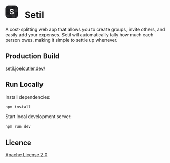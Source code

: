 # <img src="public/icon/icon-512.png" height="40"> &nbsp; Setil

A cost-splitting web app that allows you to create groups, invite others, and easily add your expenses. Setil will automatically tally how much each person owes, making it simple to settle up whenever.

## Production Build

[setil.joelcutler.dev/](https://setil.joelcutler.dev/)

## Run Locally

Install dependencies:

```bash
npm install
```

Start local development server:

```bash
npm run dev
```

## Licence

[Apache License 2.0](LICENSE)
